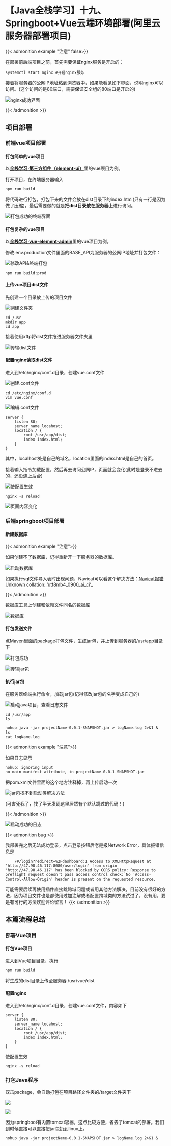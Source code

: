 # 【Java全栈学习】十九、Springboot+Vue云端环境部署(阿里云服务器部署项目)


{{< admonition example "注意" false>}}

在部署前后端项目之前，首先需要保证nginx服务是开启的：

```shell
systemctl start nginx #开启nginx服务
```

接着将服务器的公网IP地址粘到浏览器中，如果能看见如下界面，说明nginx可以访问。(这个访问的是80端口，需要保证安全组的80端口是开启的) 

![nginx成功界面](https://cdn.jsdelivr.net/gh/B1ANKC-MOV/HttpImg@master/20240116/COS1.755p8emc61c0.webp)

{{< /admonition >}}

## 项目部署

### 前端vue项目部署

#### 打包简单的vue项目

以<u>**[全栈学习·第三方组件（element-ui）](https://b1ankc-mov.github.io/posts/vuep10/)**</u>里的vue项目为例。

打开项目，在终端服务器输入

```shell
npm run build
```

将代码进行打包，打包下来的文件会放在dist目录下的index.html(只有一行是因为做了压缩)，最后需要做的就是**把dist目录放在服务器上**进行访问。

<!--more-->

![打包成功的终端界面](https://cdn.jsdelivr.net/gh/B1ANKC-MOV/HttpImg@master/20240116/COS2.66aa97855v40.webp)

#### 打包复杂的vue项目

以<u>**[全栈学习·vue-element-admin](https://b1ankc-mov.github.io/posts/vuep15/)**</u>里的vue项目为例。     

修改.env.production文件里面的BASE_API为服务器的公网IP地址并打包文件：

![修改API&终端打包](https://cdn.jsdelivr.net/gh/B1ANKC-MOV/HttpImg@master/20240116/COS4.4ffvl6fijuy0.webp)

```
npm run build:prod
```

#### 上传vue项目dist文件

先创建一个目录放上传的项目文件

![创建文件夹](https://cdn.jsdelivr.net/gh/B1ANKC-MOV/HttpImg@master/20240116/COS3.705t24hmkkw0.webp)

```
cd /usr 
mkdir app
cd app

```

接着使用xftp将dist文件拖进服务器文件夹里

![传输dist文件](https://cdn.jsdelivr.net/gh/B1ANKC-MOV/HttpImg@master/20240116/COS5.1bc8cdrey9c0.webp)

#### 配置nginx读取dist文件

进入到/etc/nginx/conf.d目录，创建vue.conf文件

![创建.conf文件](https://cdn.jsdelivr.net/gh/B1ANKC-MOV/HttpImg@master/20240116/COS6.286s8o34zpno.webp)

```
cd /etc/nginx/conf.d
vim vue.conf

```

![编辑.conf文件](https://cdn.jsdelivr.net/gh/B1ANKC-MOV/HttpImg@master/20240116/COS7.554ctcz7t4g0.webp)

```
server {
    listen 80;
    server_name locahost;
    location / {
        root /usr/app/dist;
        index index.html;
    }
}
```

其中，localhost处是自己的域名，location里面的index.html是自己的首页。

接着输入指令加载配置，然后再去访问公网IP，页面就会变化(此时是登录不进去的，还没连上后台)

![使配置生效](https://cdn.jsdelivr.net/gh/B1ANKC-MOV/HttpImg@master/20240116/COS8.mteiydw3z28.webp)

```
nginx -s reload

```

![页面内容变化](https://cdn.jsdelivr.net/gh/B1ANKC-MOV/HttpImg@master/20240116/COS9.7756oskvjmw0.webp)

### 后端springboot项目部署

#### 新建数据库

{{< admonition example "注意">}}

如果创建不了数据库，记得重新开一下服务器的数据库。

![启动数据库](https://cdn.jsdelivr.net/gh/B1ANKC-MOV/HttpImg@master/20240116/COS10.36lgma9j1pi0.webp)

如果执行sql文件导入表时出现问题，Navicat可以看这个解决方法：<u>[Navicat报错Unknown collation: ‘utf8mb4_0900_ai_ci’_](https://blog.csdn.net/weixin_54257705/article/details/132807720)</u>

{{< /admonition >}}

数据库工具上创建和依赖文件同名的数据库

![数据库](https://cdn.jsdelivr.net/gh/B1ANKC-MOV/HttpImg@master/20240116/COS11.2c9shfei5se8.webp)

#### 打包发送文件

点Maven里面的package打包文件，生成jar包，并上传到服务器的/usr/app目录下

![打包成功](https://cdn.jsdelivr.net/gh/B1ANKC-MOV/HttpImg@master/20240116/COS12.ej95uf8mt0w.webp)

![传输jar包](https://cdn.jsdelivr.net/gh/B1ANKC-MOV/HttpImg@master/20240116/COS13.4gvh0h75aw00.webp)

#### 执行jar包

在服务器终端执行命令，加载jar包(记得修改jar包的名字变成自己的)

![启动java项目，查看日志文件](https://cdn.jsdelivr.net/gh/B1ANKC-MOV/HttpImg@master/20240116/COS14.1k15ew7qmvk0.webp)

```
cd /usr/app
ls

```

```
nohup java -jar projectName-0.0.1-SNAPSHOT.jar > logName.log 2>&1 &
ls
cat logName.log
```

{{< admonition example "注意">}}

如果日志显示

```
nohup: ignoring input
no main manifest attribute, in projectName-0.0.1-SNAPSHOT.jar
```

把pom.xml文件里面的这个地方注释掉，再上传启动一次

![jar包找不到启动类解决方法](https://cdn.jsdelivr.net/gh/B1ANKC-MOV/HttpImg@master/20240116/COS15.6qwls33tx3k0.webp)

(可害死我了，找了半天发现这里居然有个默认跳过的代码！)

{{< /admonition >}}

![启动成功的日志](https://cdn.jsdelivr.net/gh/B1ANKC-MOV/HttpImg@master/20240116/COS16.1tgcx3qkfwjk.webp)

{{< admonition bug >}}

我部署完之后无法成功登录，点击登录按钮后老是报Network Error，具体报错信息是
```
    /#/login?redirect=%2Fdashboard:1 Access to XMLHttpRequest at 'http://47.98.46.117:8080/user/login' from origin 'http://47.98.46.117' has been blocked by CORS policy: Response to preflight request doesn't pass access control check: No 'Access-Control-Allow-Origin' header is present on the requested resource.
```
可能需要后续再使用插件直接跳跨域问题或者用其他方法解决，目前没有很好的方法，因为项目文件也是都使用过加注解或者配置跨域类的方法试过了，没有用，要是有可行的方法欢迎评论留言！
{{< /admonition >}}

## 本篇流程总结

### 部署Vue项目

#### 打包Vue项目

进入到Vue项目目录，执行

```shell
npm run build
```

将生成的dist目录上传至服务器 /usr/vue/dist

#### 配置nginx

进入到/etc/nginx/conf.d目录，创建vue.conf文件，内容如下

```
server {
    listen 80;
    server_name locahost;
    location / {
        root /usr/app/dist;
        index index.html;
    }
}
```

使配置生效

```npm
nginx -s reload
```

### 打包Java程序

双击package，会自动打包在项目路径文件夹的/target文件夹下

![ ](https://cdn.jsdelivr.net/gh/B1ANKC-MOV/HttpImg@master/20240112/Java.5n1e67d27700.webp)

![ ](https://cdn.jsdelivr.net/gh/B1ANKC-MOV/HttpImg@master/20240112/Java2.64vdj17krvg.webp)

因为springboot有内置tomcat容器，这点比较方便，省去了tomcat的部署。我们到时候直接可以直接把jar包扔到linux上。

```shell
nohup java -jar projectName-0.0.1-SNAPSHOT.jar > logName.log 2>&1 &
```


